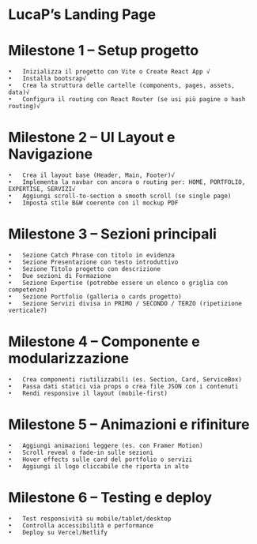 # LucaP’s Landing Page

# Milestone 1 – Setup progetto
	•	Inizializza il progetto con Vite o Create React App √
	•	Installa bootsrap√
	•	Crea la struttura delle cartelle (components, pages, assets, data)√
	•	Configura il routing con React Router (se usi più pagine o hash routing)√

# Milestone 2 – UI Layout e Navigazione
	•	Crea il layout base (Header, Main, Footer)√
	•	Implementa la navbar con ancora o routing per: HOME, PORTFOLIO, EXPERTISE, SERVIZI√
	•	Aggiungi scroll-to-section o smooth scroll (se single page)
	•	Imposta stile B&W coerente con il mockup PDF

# Milestone 3 – Sezioni principali
	•	Sezione Catch Phrase con titolo in evidenza
	•	Sezione Presentazione con testo introduttivo
	•	Sezione Titolo progetto con descrizione
	•	Due sezioni di Formazione
	•	Sezione Expertise (potrebbe essere un elenco o griglia con competenze)
	•	Sezione Portfolio (galleria o cards progetto)
	•	Sezione Servizi divisa in PRIMO / SECONDO / TERZO (ripetizione verticale?)

# Milestone 4 – Componente e modularizzazione
	•	Crea componenti riutilizzabili (es. Section, Card, ServiceBox)
	•	Passa dati statici via props o crea file JSON con i contenuti
	•	Rendi responsive il layout (mobile-first)

# Milestone 5 – Animazioni e rifiniture
	•	Aggiungi animazioni leggere (es. con Framer Motion)
	•	Scroll reveal o fade-in sulle sezioni
	•	Hover effects sulle card del portfolio o servizi
	•	Aggiungi il logo cliccabile che riporta in alto

# Milestone 6 – Testing e deploy
	•	Test responsività su mobile/tablet/desktop
	•	Controlla accessibilità e performance
	•	Deploy su Vercel/Netlify
